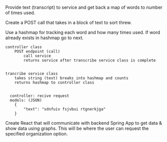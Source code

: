 Provide text (transcript) to service and get back a map of words to number of times used. 

Create a POST call that takes in a block of text to sort threw.

Use a hashmap for tracking each word and how many times used.
If word already exists in hashmap go to next. 
        
    
    controller class
        POST endpoint (call)
            call service 
            returns service after transcribe service class is complete
            
            
    trancribe service class
        takes string (text) breaks into hashmap and counts 
        returns hashmap to controller class
      
      
      controller: recive request
      models: (JSON) 
        {
            "text": "sdnfuiv fsjvbui rtgnerkjga"
        }  
        
   Create React that will communicate with backend Spring App to get data
   & show data using graphs. 
        This will be where the user can request the specified organization option. 
